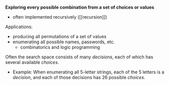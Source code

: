 **Exploring every possible combination from a set of choices or values**
- often implemented recursively ([[recursion]])

Applications:
- producing all permutations of a set of values
- enumerating all possible names, passwords, etc.
	- combinatorics and logic programming

Often the search space consists of many *decisions*, each of which has several available *choices*.
- Example: When enumerating all 5-letter strings, each of the 5 letters is a *decision*, and each of those decisions has 26 possible *choices*.